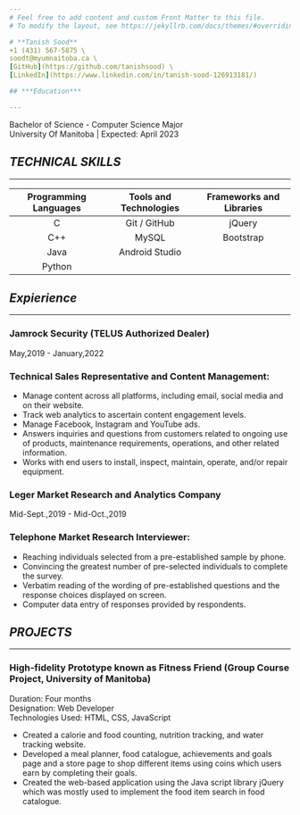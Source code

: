 ```yaml
---
# Feel free to add content and custom Front Matter to this file.
# To modify the layout, see https://jekyllrb.com/docs/themes/#overriding-theme-defaults

# **Tanish Sood**
+1 (431) 567-5875 \
soodt@myumnaitoba.ca \
[GitHub](https://github.com/tanishsood) \
[LinkedIn](https://www.linkedin.com/in/tanish-sood-126913181/)																	  

## ***Education***

---
```


Bachelor of Science - Computer Science Major                     
University Of Manitoba | Expected: April 2023						
								 

## ***TECHNICAL SKILLS***

---

| Programming Languages | Tools and Technologies | Frameworks and Libraries |
| :-------------------: | :--------------------: | :----------------------: |
|           C           |      Git / GitHub      |          jQuery          |
|          C++          |         MySQL          |        Bootstrap         |
|         Java          |     Android Studio     |                          |
|        Python         |                        |                          |

## ***Expierience***

---

### **Jamrock Security (TELUS Authorized Dealer)**
May,2019 - January,2022
### Technical Sales Representative and Content Management: 
* Manage content across all platforms, including email, social media and on their website.
* Track web analytics to ascertain content engagement levels.
* Manage Facebook, Instagram and YouTube ads.
* Answers inquiries and questions from customers related to ongoing use of products, maintenance requirements, operations, and other related information.
* Works with end users to install, inspect, maintain, operate, and/or repair equipment.

### **Leger Market Research and Analytics Company**
Mid-Sept.,2019 - Mid-Oct.,2019
### Telephone Market Research Interviewer: 
* Reaching individuals selected from a pre-established sample by phone.
* Convincing the greatest number of pre-selected individuals to complete the survey.
* Verbatim reading of the wording of pre-established questions and the response choices displayed on screen.
* Computer data entry of responses provided by respondents.

## ***PROJECTS***

---

### **High-fidelity Prototype known as Fitness Friend (Group Course Project, University of Manitoba)**
Duration: Four months \
Designation: Web Developer \
Technologies Used: HTML, CSS, JavaScript	
* Created a calorie and food counting, nutrition tracking, and water tracking website.
* Developed a meal planner, food catalogue, achievements and goals page and a store page to shop different items using coins which users earn by completing their goals.
* Created the web-based application using the Java script library jQuery which was mostly used to implement the food item search in food catalogue.

